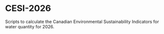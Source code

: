 # CESI-2026
Scripts to calculate the Canadian Environmental Sustainability Indicators for water quantity for 2026.
